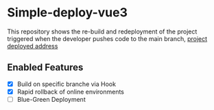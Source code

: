 # Simple-deploy-vue3

This repository shows the re-build and redeployment of the project triggered when the developer pushes code to the main branch, 
[project deployed address](https://http://114.117.169.123/)

## Enabled Features
- [x] Build on specific branche via Hook
- [x] Rapid rollback of online environments
- [ ] Blue-Green Deployment
